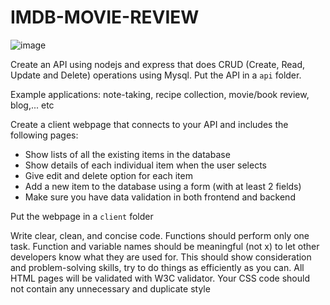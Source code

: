 # IMDB-MOVIE-REVIEW

![image](https://github.com/jindacz/imdb-movie-review/assets/70824612/bede0fb3-3992-42b4-ae72-ee261e6e37e0)


Create an API using nodejs and express that does CRUD (Create, Read, Update and Delete) operations using Mysql. Put the API in a `api` folder.

Example applications: note-taking, recipe collection, movie/book review, blog,... etc

Create a client webpage that connects to your API and includes the following pages:
- Show lists of all the existing items in the database
- Show details of each individual item when the user selects
- Give edit and delete option for each item
- Add a new item to the database using a form (with at least 2 fields)
- Make sure you have data validation in both frontend and backend

Put the webpage in a `client` folder

Write clear, clean, and concise code. Functions should perform only one task. Function and variable names should be meaningful (not x) to let other developers know what they are used for. This should show consideration and problem-solving skills, try to do things as efficiently as you can. All HTML pages will be validated with W3C validator. Your CSS code should not contain any unnecessary and duplicate style
